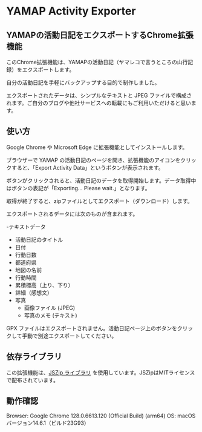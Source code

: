 # YAMAP Activity Exporter
## YAMAPの活動日記をエクスポートするChrome拡張機能

このChrome拡張機能は、YAMAPの活動日記（ヤマレコで言うところの山行記録）をエクスポートします。

自分の活動日記を手軽にバックアップする目的で制作しました。

エクスポートされたデータは、シンプルなテキストと JPEG ファイルで構成されます。ご自分のブログや他社サービスへの転載にもご利用いただけると思います。

## 使い方

Google Chrome や Microsoft Edge に拡張機能としてインストールします。

ブラウザーで YAMAP の活動日記のページを開き、拡張機能のアイコンをクリックすると、「Export Activity Data」というボタンが表示されます。

ボタンがクリックされると、活動日記のデータを取得開始します。データ取得中はボタンの表記が「Exporting... Please wait.」となります。

取得が終了すると、zipファイルとしてエクスポート（ダウンロード）します。

エクスポートされるデータには次のものが含まれます。

-テキストデータ
  - 活動日記のタイトル
  - 日付
  - 行動日数
  - 都道府県
  - 地図の名前
  - 行動時間
  - 累積標高（上り、下り）
  - 詳細（感想文）
- 写真
  - 画像ファイル (JPEG)
  - 写真のメモ (テキスト)

GPX ファイルはエクスポートされません。活動日記ページ上のボタンをクリックして手動で別途エクスポートしてください。

## 依存ライブラリ
この拡張機能は、[JSZip ライブラリ](https://stuk.github.io/jszip/ "JSZip") を使用しています。JSZipはMITライセンスで配布されています。

## 動作確認
Browser: Google Chrome 128.0.6613.120 (Official Build) (arm64)
OS: macOS バージョン14.6.1（ビルド23G93）


